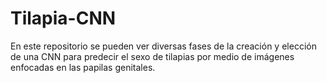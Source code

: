 # Tilapia-CNN
En este repositorio se pueden ver diversas fases de la creación y elección de una CNN para predecir el sexo de tilapias por medio de imágenes enfocadas en las papilas genitales.
